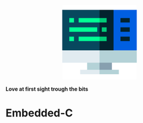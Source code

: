 <p align="center">
  <img width="200" height="200" src="images/Icon.png">
</p>

**Love at first sight trough the bits**

# Embedded-C
